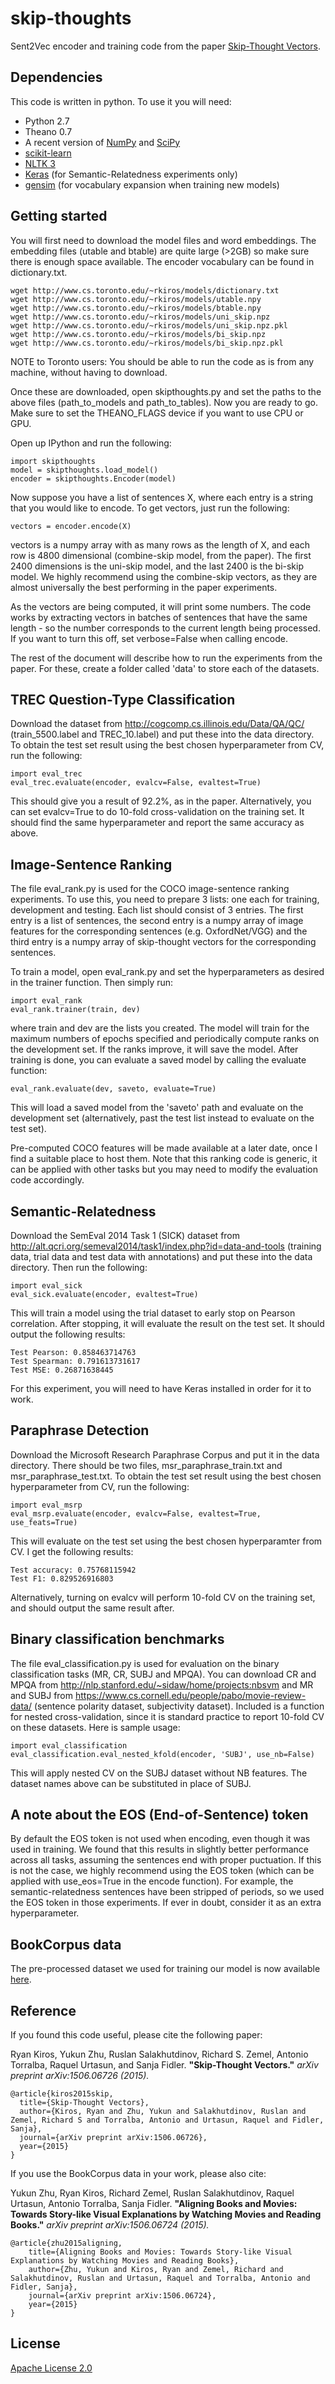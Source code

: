 # skip-thoughts

Sent2Vec encoder and training code from the paper [Skip-Thought Vectors](http://arxiv.org/abs/1506.06726).

## Dependencies

This code is written in python. To use it you will need:

* Python 2.7
* Theano 0.7
* A recent version of [NumPy](http://www.numpy.org/) and [SciPy](http://www.scipy.org/)
* [scikit-learn](http://scikit-learn.org/stable/index.html)
* [NLTK 3](http://www.nltk.org/)
* [Keras](https://github.com/fchollet/keras) (for Semantic-Relatedness experiments only)
* [gensim](https://radimrehurek.com/gensim/) (for vocabulary expansion when training new models)

## Getting started

You will first need to download the model files and word embeddings. The embedding files (utable and btable) are quite large (>2GB) so make sure there is enough space available. The encoder vocabulary can be found in dictionary.txt.

    wget http://www.cs.toronto.edu/~rkiros/models/dictionary.txt
    wget http://www.cs.toronto.edu/~rkiros/models/utable.npy
    wget http://www.cs.toronto.edu/~rkiros/models/btable.npy
    wget http://www.cs.toronto.edu/~rkiros/models/uni_skip.npz
    wget http://www.cs.toronto.edu/~rkiros/models/uni_skip.npz.pkl
    wget http://www.cs.toronto.edu/~rkiros/models/bi_skip.npz
    wget http://www.cs.toronto.edu/~rkiros/models/bi_skip.npz.pkl

NOTE to Toronto users: You should be able to run the code as is from any machine, without having to download.

Once these are downloaded, open skipthoughts.py and set the paths to the above files (path_to_models and path_to_tables). Now you are ready to go. Make sure to set the THEANO_FLAGS device if you want to use CPU or GPU.

Open up IPython and run the following:

    import skipthoughts
    model = skipthoughts.load_model()
    encoder = skipthoughts.Encoder(model)

Now suppose you have a list of sentences X, where each entry is a string that you would like to encode. To get vectors, just run the following:

    vectors = encoder.encode(X)

vectors is a numpy array with as many rows as the length of X, and each row is 4800 dimensional (combine-skip model, from the paper). The first 2400 dimensions is the uni-skip model, and the last 2400 is the bi-skip model. We highly recommend using the combine-skip vectors, as they are almost universally the best performing in the paper experiments.

As the vectors are being computed, it will print some numbers. The code works by extracting vectors in batches of sentences that have the same length - so the number corresponds to the current length being processed. If you want to turn this off, set verbose=False when calling encode.

The rest of the document will describe how to run the experiments from the paper. For these, create a folder called 'data' to store each of the datasets.

## TREC Question-Type Classification

Download the dataset from http://cogcomp.cs.illinois.edu/Data/QA/QC/ (train_5500.label and TREC_10.label) and put these into the data directory. To obtain the test set result using the best chosen hyperparameter from CV, run the following:

    import eval_trec
    eval_trec.evaluate(encoder, evalcv=False, evaltest=True)

This should give you a result of 92.2%, as in the paper. Alternatively, you can set evalcv=True to do 10-fold cross-validation on the training set. It should find the same hyperparameter and report the same accuracy as above.

## Image-Sentence Ranking

The file eval_rank.py is used for the COCO image-sentence ranking experiments. To use this, you need to prepare 3 lists: one each for training, development and testing. Each list should consist of 3 entries. The first entry is a list of sentences, the second entry is a numpy array of image features for the corresponding sentences (e.g. OxfordNet/VGG) and the third entry is a numpy array of skip-thought vectors for the corresponding sentences.

To train a model, open eval_rank.py and set the hyperparameters as desired in the trainer function. Then simply run:

    import eval_rank
    eval_rank.trainer(train, dev)

where train and dev are the lists you created. The model will train for the maximum numbers of epochs specified and periodically compute ranks on the development set. If the ranks improve, it will save the model. After training is done, you can evaluate a saved model by calling the evaluate function:

    eval_rank.evaluate(dev, saveto, evaluate=True)

This will load a saved model from the 'saveto' path and evaluate on the development set (alternatively, past the test list instead to evaluate on the test set).

Pre-computed COCO features will be made available at a later date, once I find a suitable place to host them. Note that this ranking code is generic, it can be applied with other tasks but you may need to modify the evaluation code accordingly.

## Semantic-Relatedness

Download the SemEval 2014 Task 1 (SICK) dataset from http://alt.qcri.org/semeval2014/task1/index.php?id=data-and-tools (training data, trial data and test data with annotations) and put these into the data directory. Then run the following:

    import eval_sick
    eval_sick.evaluate(encoder, evaltest=True)

This will train a model using the trial dataset to early stop on Pearson correlation. After stopping, it will evaluate the result on the test set. It should output the following results:

    Test Pearson: 0.858463714763
    Test Spearman: 0.791613731617
    Test MSE: 0.26871638445

For this experiment, you will need to have Keras installed in order for it to work.

## Paraphrase Detection

Download the Microsoft Research Paraphrase Corpus and put it in the data directory. There should be two files, msr_paraphrase_train.txt and msr_paraphrase_test.txt. To obtain the test set result using the best chosen hyperparameter from CV, run the following:

    import eval_msrp
    eval_msrp.evaluate(encoder, evalcv=False, evaltest=True, use_feats=True)

This will evaluate on the test set using the best chosen hyperparamter from CV. I get the following results:

    Test accuracy: 0.75768115942
    Test F1: 0.829526916803

Alternatively, turning on evalcv will perform 10-fold CV on the training set, and should output the same result after.

## Binary classification benchmarks

The file eval_classification.py is used for evaluation on the binary classification tasks (MR, CR, SUBJ and MPQA). You can download CR and MPQA from http://nlp.stanford.edu/~sidaw/home/projects:nbsvm and MR and SUBJ from https://www.cs.cornell.edu/people/pabo/movie-review-data/ (sentence polarity dataset, subjectivity dataset). Included is a function for nested cross-validation, since it is standard practice to report 10-fold CV on these datasets. Here is sample usage:

    import eval_classification
    eval_classification.eval_nested_kfold(encoder, 'SUBJ', use_nb=False)

This will apply nested CV on the SUBJ dataset without NB features. The dataset names above can be substituted in place of SUBJ.

## A note about the EOS (End-of-Sentence) token

By default the EOS token is not used when encoding, even though it was used in training. We found that this results in slightly better performance across all tasks, assuming the sentences end with proper puctuation. If this is not the case, we highly recommend using the EOS token (which can be applied with use_eos=True in the encode function). For example, the semantic-relatedness sentences have been stripped of periods, so we used the EOS token in those experiments. If ever in doubt, consider it as an extra hyperparameter.

## BookCorpus data

The pre-processed dataset we used for training our model is now available [here](http://www.cs.toronto.edu/~mbweb/).

## Reference

If you found this code useful, please cite the following paper:

Ryan Kiros, Yukun Zhu, Ruslan Salakhutdinov, Richard S. Zemel, Antonio Torralba, Raquel Urtasun, and Sanja Fidler. **"Skip-Thought Vectors."** *arXiv preprint arXiv:1506.06726 (2015).*

    @article{kiros2015skip,
      title={Skip-Thought Vectors},
      author={Kiros, Ryan and Zhu, Yukun and Salakhutdinov, Ruslan and Zemel, Richard S and Torralba, Antonio and Urtasun, Raquel and Fidler, Sanja},
      journal={arXiv preprint arXiv:1506.06726},
      year={2015}
    }

If you use the BookCorpus data in your work, please also cite:

Yukun Zhu, Ryan Kiros, Richard Zemel, Ruslan Salakhutdinov, Raquel Urtasun, Antonio Torralba, Sanja Fidler.
**"Aligning Books and Movies: Towards Story-like Visual Explanations by Watching Movies and Reading Books."** *arXiv preprint arXiv:1506.06724 (2015).*

    @article{zhu2015aligning,
        title={Aligning Books and Movies: Towards Story-like Visual Explanations by Watching Movies and Reading Books},
        author={Zhu, Yukun and Kiros, Ryan and Zemel, Richard and Salakhutdinov, Ruslan and Urtasun, Raquel and Torralba, Antonio and Fidler, Sanja},
        journal={arXiv preprint arXiv:1506.06724},
        year={2015}
    }

## License

[Apache License 2.0](http://www.apache.org/licenses/LICENSE-2.0)


